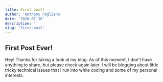 ```yaml
---
title: First post!
author: 'Anthony Pogliano'
date: '2020-07-16'
description: ''
slug: 'first-post'
---
```


## First Post Ever!
Hey! Thanks for taking a look at my blog. As of this moment, I don't have anything to share, but please check again later. I will be blogging about little tricky technical issues that I run into while coding and some of my personal interests.
